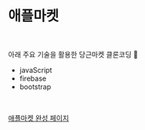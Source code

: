 # 애플마켓

<br>

아래 주요 기술을 활용한 당근마켓 클론코딩 🥕

- javaScript
- firebase
- bootstrap

<br>

[애플마켓 완성 페이지](https://eunsuneun.github.io/apple-market/public/index.html)
